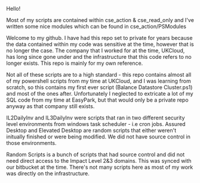 Hello!

Most of my scripts are contained within cse_action & cse_read_only and I've written some nice modules which can be found in cse_action/PSModules

Welcome to my github. I have had this repo set to private for years because the data contained within my code was sensitive at the time, however that is no longer the case.
The company that I worked for at the time, UKCloud, has long since gone under and the infrastructure that this code refers to no longer exists. This repo is mainly for my own reference.

Not all of these scripts are to a high standard - this repo contains almost all of my powershell scripts from my time at UKCloud, and I was learning from scratch, so this contains my first ever script (Balance Datastore Cluster.ps1) and most of the ones after. Unfortunately I neglected to extricate a lot of my SQL code from my time at EasyPark, but that would only be a private repo anyway as that company still exists.

IL2DailyInv and IL3DailyInv were scripts that ran in two different security level environments from windows task scheduler - i.e cron jobs. Assured Desktop and Elevated Desktop are random scripts that either weren't initually finished or were being modified. We did not have source control in those environments.

Random Scripts is a bunch of scripts that had source control and did not need direct access to the Impact Level 2&3 domains. This was synced with our bitbucket at the time. There's not many scripts here as most of my work was directly on the infrastructure.
